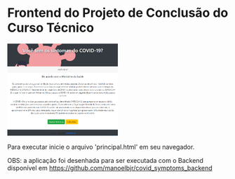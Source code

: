 # Frontend do Projeto de Conclusão do Curso Técnico

<img src="https://github.com/manoelbjr/covid_symptoms_frontend/blob/main/assets/principal.PNG" width=50% height=50%>

Para executar inicie o arquivo 'principal.html' em seu navegador.

OBS: a aplicação foi desenhada para ser executada com o Backend disponível em https://github.com/manoelbjr/covid_symptoms_backend

